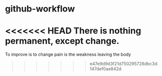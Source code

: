 # github-workflow
<<<<<<< HEAD
There is nothing permanent, except change.
=======
To improve is to change
pain is the weakness leaving the body
>>>>>>> e47e9d9d3f21d750295728dbc3d147def0ae842d
